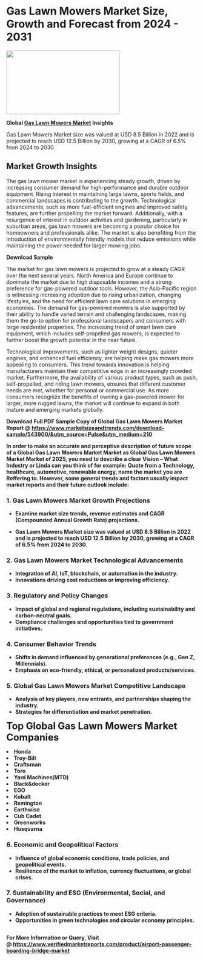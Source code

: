 <H1>Gas Lawn Mowers Market Size, Growth and Forecast from 2024 - 2031</H1><img class="aligncenter size-medium wp-image-584254" src="https://thirdeyenews.in/wp-content/uploads/2024/09/Global-Market-Research-300x168.jpeg" alt="" width="300" height="168" /><p><strong>Global&nbsp;<a href="https://www.marketsizeandtrends.com/download-sample/543900/&amp;utm_source=Pulse&amp;utm_medium=210">Gas Lawn Mowers Market</a> Insights</strong></p><p>Gas Lawn Mowers Market size was valued at USD 8.5 Billion in 2022 and is projected to reach USD 12.5 Billion by 2030, growing at a CAGR of 6.5% from 2024 to 2030.</p><p><h2>Market Growth Insights</h2> <p>The gas lawn mower market is experiencing steady growth, driven by increasing consumer demand for high-performance and durable outdoor equipment. Rising interest in maintaining large lawns, sports fields, and commercial landscapes is contributing to the growth. Technological advancements, such as more fuel-efficient engines and improved safety features, are further propelling the market forward. Additionally, with a resurgence of interest in outdoor activities and gardening, particularly in suburban areas, gas lawn mowers are becoming a popular choice for homeowners and professionals alike. The market is also benefiting from the introduction of environmentally friendly models that reduce emissions while maintaining the power needed for larger mowing jobs.</p> <p><strong>Download Sample</strong></p> <p>The market for gas lawn mowers is projected to grow at a steady CAGR over the next several years. North America and Europe continue to dominate the market due to high disposable incomes and a strong preference for gas-powered outdoor tools. However, the Asia-Pacific region is witnessing increasing adoption due to rising urbanization, changing lifestyles, and the need for efficient lawn care solutions in emerging economies. The demand for gas-powered mowers is also supported by their ability to handle varied terrain and challenging landscapes, making them the go-to option for professional landscapers and consumers with large residential properties. The increasing trend of smart lawn care equipment, which includes self-propelled gas mowers, is expected to further boost the growth potential in the near future. <p>Technological improvements, such as lighter weight designs, quieter engines, and enhanced fuel efficiency, are helping make gas mowers more appealing to consumers. This trend towards innovation is helping manufacturers maintain their competitive edge in an increasingly crowded market. Furthermore, the availability of various product types, such as push, self-propelled, and riding lawn mowers, ensures that different customer needs are met, whether for personal or commercial use. As more consumers recognize the benefits of owning a gas-powered mower for larger, more rugged lawns, the market will continue to expand in both mature and emerging markets globally.</p> <p><strong></p><p><span class=""><strong>Download Full PDF Sample Copy of Global Gas Lawn Mowers Market Report</strong> @ <a href="https://www.marketsizeandtrends.com/download-sample/543900/&amp;utm_source=Pulse&amp;utm_medium=210" target="_blank">https://www.marketsizeandtrends.com/download-sample/543900/&amp;utm_source=Pulse&amp;utm_medium=210</a></span></p><p>In order to make an accurate and perceptive description of future scope of a Global&nbsp;Gas Lawn Mowers Market Market as Global&nbsp;Gas Lawn Mowers Market Market of 2025, you need to describe a clear Vision &ndash; What Industry or Linda can you think of for example: Quote from a Technology, healthcare, automotive, renewable energy, name the market you are Reffering to. However, some general trends and factors usually impact market reports and their future outlook include:</p><h3>1.&nbsp;<strong>Gas Lawn Mowers Market Growth Projections</strong></h3><ul><li>Examine market size trends, revenue estimates and CAGR (Compounded Annual Growth Rate) projections.</li><li><p>Gas Lawn Mowers Market size was valued at USD 8.5 Billion in 2022 and is projected to reach USD 12.5 Billion by 2030, growing at a CAGR of 6.5% from 2024 to 2030.</p></li></ul><h3>2.&nbsp;<strong>Gas Lawn Mowers Market Technological Advancements</strong></h3><ul><li>Integration of AI, IoT, blockchain, or automation in the industry.</li><li>Innovations driving cost reductions or improving efficiency.</li></ul><h3>3.&nbsp;<strong>Regulatory and Policy Changes</strong></h3><ul><li>Impact of global and regional regulations, including sustainability and carbon-neutral goals.</li><li>Compliance challenges and opportunities tied to government initiatives.</li></ul><h3>4.&nbsp;<strong>Consumer Behavior Trends</strong></h3><ul><li>Shifts in demand influenced by generational preferences (e.g., Gen Z, Millennials).</li><li>Emphasis on eco-friendly, ethical, or personalized products/services.</li></ul><h3>5.&nbsp;<strong>Global Gas Lawn Mowers Market Competitive Landscape</strong></h3><ul><li>Analysis of key players, new entrants, and partnerships shaping the industry.</li><li>Strategies for differentiation and market penetration.</li></ul><p data-pm-slice="1 1 []"><span style="color: inherit; font-family: inherit; font-size: 25px;">Top Global Gas Lawn Mowers Market Companies</span></p><div class="" data-test-id=""><p><li>Honda</li><li> Troy-Bilt</li><li> Craftsman</li><li> Toro</li><li> Yard Machines(MTD)</li><li> Black&decker</li><li> EGO</li><li> Kobalt</li><li> Remington</li><li> Earthwise</li><li> Cub Cadet</li><li> Greenworks</li><li> Husqvarna</li></p></div><h3>6.&nbsp;<strong>Economic and Geopolitical Factors</strong></h3><ul><li>Influence of global economic conditions, trade policies, and geopolitical events.</li><li>Resilience of the market to inflation, currency fluctuations, or global crises.</li></ul><h3>7.&nbsp;<strong>Sustainability and ESG (Environmental, Social, and Governance)</strong></h3><ul><li>Adoption of sustainable practices to meet ESG criteria.</li><li>Opportunities in green technologies and circular economy principles.</li></ul><h2><strong style="font-size: 14px;">For More Information or Query, Visit @&nbsp;</strong><a style="background-color: #ffffff; font-size: 14px;" href="https://www.marketsizeandtrends.com/report/gas-lawn-mowers-market/" target="_blank">https://www.verifiedmarketreports.com/product/airport-passenger-boarding-bridge-market</a></h2>
